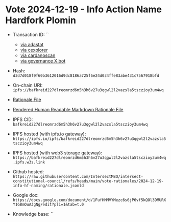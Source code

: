
# Vote 2024-12-19 - Info Action Name Hardfork Plomin

- Transaction ID: ``
  - [via adastat](https://adastat.net/transactions/)
  - [via cexplorer](https://cexplorer.io/tx/)
  - [via cardanoscan](https://cardanoscan.io/transaction/?tab=votes)
  - [via governance X bot](https://x.com/GovActions/status/)


- Hash: `d3d7d018f9f60b3612016d9dc8186a725f6e24d034ffe83abe431c7567918bfd`
- On-chain URI: `ipfs://bafkreid227dlreomrzd6m5h3h6v27u3qgwl2l2vazsla5tsczioy3um4wq`

- [Rationale File](./rationale.jsonld)
- [Rendered Human Readable Markdown Rationale File](./rationale.jsonld.md)
- IPFS CID: `bafkreid227dlreomrzd6m5h3h6v27u3qgwl2l2vazsla5tsczioy3um4wq`
- IPFS hosted (with ipfs.io gateway): `https://ipfs.io/ipfs/bafkreid227dlreomrzd6m5h3h6v27u3qgwl2l2vazsla5tsczioy3um4wq`
- IPFS hosted (with web3 storage gateway): `https://bafkreid227dlreomrzd6m5h3h6v27u3qgwl2l2vazsla5tsczioy3um4wq.ipfs.w3s.link`

- Github hosted: `https://raw.githubusercontent.com/IntersectMBO/intersect-constitutional-council/refs/heads/main/vote-rationales/2024-12-19-info-hf-naming/rationale.jsonld`
- Google doc: `https://docs.google.com/document/d/1FufHMMVYMezc6s6jP6vf5kQOl3DMURXY1GBmOuAJgNg/edit?pli=1&tab=t.0`
- Knowledge base: ``
